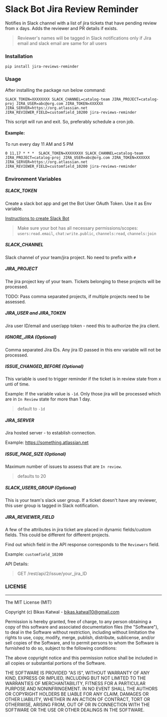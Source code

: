# Slack Bot Jira Review Reminder
Notifies in Slack channel with a list of jira tickets that have pending review from x days. Adds the reviewer and PR details if exists.
> Reviewer's names will be tagged in Slack notifications only if Jira email and slack email are same for all users
### Installation
```buildoutcfg
pip install jira-reviews-reminder
```
### Usage

After installing the package run below command:
```buildoutcfg
SLACK_TOKEN=XXXXXXXX SLACK_CHANNEL=catalog-team JIRA_PROJECT=catalog-proj JIRA_USER=abc@org.com JIRA_TOKEN=XXXXXX JIRA_SERVER=https://org.atlassian.net JIRA_REVIEWER_FIELD=customfield_10200 jira-reviews-reminder
```
This script will run and exit. So, preferably schedule a cron job.

#### Example:
To run every day 11 AM and 5 PM
```buildoutcfg
0 11,17 * * *  SLACK_TOKEN=XXXXXXXX SLACK_CHANNEL=catalog-team JIRA_PROJECT=catalog-proj JIRA_USER=abc@org.com JIRA_TOKEN=XXXXXX JIRA_SERVER=https://org.atlassian.net JIRA_REVIEWER_FIELD=customfield_10200 jira-reviews-reminder
```

### Environment Variables

##### SLACK_TOKEN
Create a slack bot app and get the Bot User OAuth Token. Use it as Env variable.

<a href="https://slack.com/intl/en-in/help/articles/115005265703-Create-a-bot-for-your-workspace">Instructions to create Slack Bot</a>

> Make sure your bot has all necessary permissions/scopes:
> `users:read.email`, `chat:write.public`, `channels:read`, `channels:join`

##### SLACK_CHANNEL
Slack channel of your team/jira project. No need to prefix with `#`

##### JIRA_PROJECT
The jira project key of your team. Tickets belonging to these projects will be processed.

TODO: Pass comma separated projects, if multiple projects need to be assessed. 

##### JIRA_USER and JIRA_TOKEN
Jira user ID/email and user/app token - need this to authorize the jira client.

##### IGNORE_JIRA (Optional)
Comma separated Jira IDs. Any jira ID passed in this env variable will not be processed.

##### ISSUE_CHANGED_BEFORE (Optional)
This variable is used to trigger reminder if the ticket is in review state from x unti of time.

Example: 
If the variable value is `-1d`. Only those jira will be processed which are in `In Review` state for more than 1 day.

>default to `-1d`

##### JIRA_SERVER
Jira hosted server - to establish connection.

Example: https://something.atlassian.net

##### ISSUE_PAGE_SIZE (Optional)
Maximum number of issues to assess that are `In review`.
> defaults to 20

##### SLACK_USERS_GROUP (Optional)
This is your team's slack user group. If a ticket doesn't have any reviewer, this user group is tagged in Slack notification.

##### JIRA_REVIEWER_FIELD
A few of the attributes in jira ticket are placed in dynamic fields/custom fields. This could be different for different projects.

Find out which field in the API response corresponds to the `Reviewers` field.

Example: `customfield_10200`

API Details:
> GET /rest/api/2/issue/your_jira_ID

### LICENSE

--------------
The MIT License (MIT)

Copyright (c) Bikas Katwal - bikas.katwal10@gmail.com

Permission is hereby granted, free of charge, to any person obtaining a copy
of this software and associated documentation files (the "Software"), to deal
in the Software without restriction, including without limitation the rights
to use, copy, modify, merge, publish, distribute, sublicense, and/or sell
copies of the Software, and to permit persons to whom the Software is
furnished to do so, subject to the following conditions:

The above copyright notice and this permission notice shall be included in all
copies or substantial portions of the Software.

THE SOFTWARE IS PROVIDED "AS IS", WITHOUT WARRANTY OF ANY KIND, EXPRESS OR
IMPLIED, INCLUDING BUT NOT LIMITED TO THE WARRANTIES OF MERCHANTABILITY,
FITNESS FOR A PARTICULAR PURPOSE AND NONINFRINGEMENT. IN NO EVENT SHALL THE
AUTHORS OR COPYRIGHT HOLDERS BE LIABLE FOR ANY CLAIM, DAMAGES OR OTHER
LIABILITY, WHETHER IN AN ACTION OF CONTRACT, TORT OR OTHERWISE, ARISING FROM,
OUT OF OR IN CONNECTION WITH THE SOFTWARE OR THE USE OR OTHER DEALINGS IN THE
SOFTWARE.
